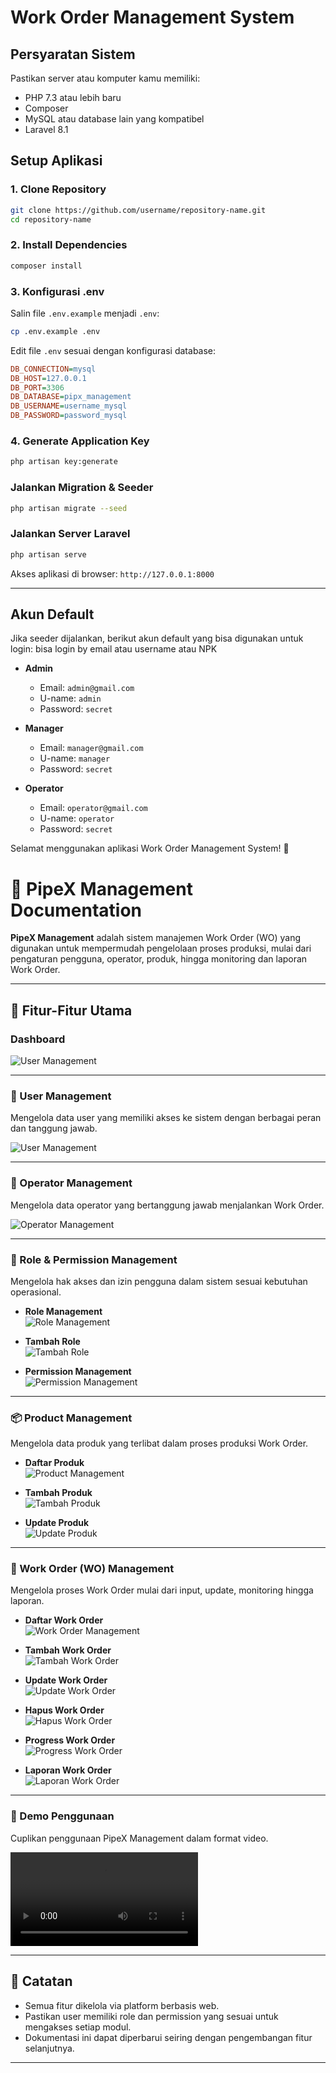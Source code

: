 # Work Order Management System

## Persyaratan Sistem
Pastikan server atau komputer kamu memiliki:
- PHP 7.3 atau lebih baru
- Composer
- MySQL atau database lain yang kompatibel
- Laravel 8.1

## Setup Aplikasi

### 1. Clone Repository
```bash
git clone https://github.com/username/repository-name.git
cd repository-name
```

### 2. Install Dependencies
```bash
composer install
```

### 3. Konfigurasi **.env**
Salin file `.env.example` menjadi `.env`:
```bash
cp .env.example .env
```
Edit file `.env` sesuai dengan konfigurasi database:
```ini
DB_CONNECTION=mysql
DB_HOST=127.0.0.1
DB_PORT=3306
DB_DATABASE=pipx_management
DB_USERNAME=username_mysql
DB_PASSWORD=password_mysql
```

### 4. Generate Application Key
```bash
php artisan key:generate
```

### Jalankan Migration & Seeder
```bash
php artisan migrate --seed
```

### Jalankan Server Laravel
```bash
php artisan serve
```
Akses aplikasi di browser: `http://127.0.0.1:8000`

---

## Akun Default
Jika seeder dijalankan, berikut akun default yang bisa digunakan untuk login:
bisa login by email atau username atau NPK

- **Admin**
  - Email: `admin@gmail.com`
  - U-name: `admin`
  - Password: `secret`

- **Manager**
  - Email: `manager@gmail.com`
  - U-name: `manager`
  - Password: `secret`

- **Operator**
  - Email: `operator@gmail.com`
  - U-name: `operator`
  - Password: `secret`

Selamat menggunakan aplikasi Work Order Management System! 🚀


# 📄 PipeX Management Documentation

**PipeX Management** adalah sistem manajemen Work Order (WO) yang digunakan untuk mempermudah pengelolaan proses produksi, mulai dari pengaturan pengguna, operator, produk, hingga monitoring dan laporan Work Order.

---

## 🚀 Fitur-Fitur Utama

### Dashboard 

![User Management](public/readme/dashboard.png)

---
### 👤 User Management  
Mengelola data user yang memiliki akses ke sistem dengan berbagai peran dan tanggung jawab.

![User Management](public/readme/users_management.png)

---

### 👥 Operator Management  
Mengelola data operator yang bertanggung jawab menjalankan Work Order.

![Operator Management](public/readme/operator.png)

---

### 🔐 Role & Permission Management  
Mengelola hak akses dan izin pengguna dalam sistem sesuai kebutuhan operasional.

- **Role Management**  
  ![Role Management](public/readme/role_management.png)

- **Tambah Role**  
  ![Tambah Role](public/readme/role_add.png)

- **Permission Management**  
  ![Permission Management](public/readme/permission_management.png)

---

### 📦 Product Management  
Mengelola data produk yang terlibat dalam proses produksi Work Order.

- **Daftar Produk**  
  ![Product Management](public/readme/product_management.png)

- **Tambah Produk**  
  ![Tambah Produk](public/readme/product_management_add.png)

- **Update Produk**  
  ![Update Produk](public/readme/product_management_update.png)

---

### 📝 Work Order (WO) Management  
Mengelola proses Work Order mulai dari input, update, monitoring hingga laporan.

- **Daftar Work Order**  
  ![Work Order Management](public/readme/wo_management.png)

- **Tambah Work Order**  
  ![Tambah Work Order](public/readme/wo_management_add.png)

- **Update Work Order**  
  ![Update Work Order](public/readme/wo_management_update.png)

- **Hapus Work Order**  
  ![Hapus Work Order](public/readme/wo_management_delete.png)

- **Progress Work Order**  
  ![Progress Work Order](public/readme/wo_management_progress.png)

- **Laporan Work Order**  
  ![Laporan Work Order](public/readme/wo_management_report.png)

---

### 🎥 Demo Penggunaan  
Cuplikan penggunaan PipeX Management dalam format video.

![Operator Demo](public/readme/operator.webm)

---

## 📌 Catatan
- Semua fitur dikelola via platform berbasis web.
- Pastikan user memiliki role dan permission yang sesuai untuk mengakses setiap modul.
- Dokumentasi ini dapat diperbarui seiring dengan pengembangan fitur selanjutnya.

---
